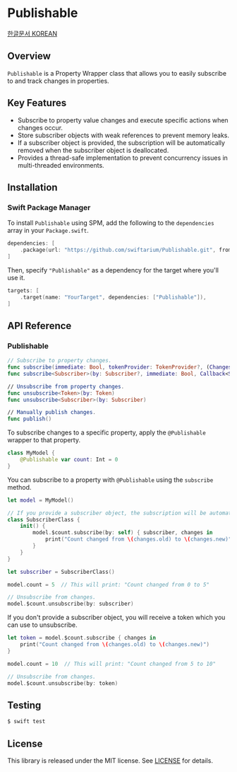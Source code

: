 # Publishable

[한글문서 KOREAN](/README_ko.md)

## Overview

`Publishable` is a Property Wrapper class that allows you to easily subscribe to and track changes in properties.

## Key Features

- Subscribe to property value changes and execute specific actions when changes occur.
- Store subscriber objects with weak references to prevent memory leaks.
- If a subscriber object is provided, the subscription will be automatically removed when the subscriber object is deallocated.
- Provides a thread-safe implementation to prevent concurrency issues in multi-threaded environments.

## Installation

### Swift Package Manager

To install `Publishable` using SPM, add the following to the `dependencies` array in your `Package.swift`.

```swift
dependencies: [
    .package(url: "https://github.com/swiftarium/Publishable.git", from: "1.4.0"),
]
```

Then, specify `"Publishable"` as a dependency for the target where you'll use it.

```swift
targets: [
    .target(name: "YourTarget", dependencies: ["Publishable"]),
]
```

## API Reference

### Publishable

```swift
// Subscribe to property changes.
func subscribe(immediate: Bool, tokenProvider: TokenProvider?, (Changes) -> Void) -> any SubscriptionToken
func subscribe<Subscriber>(by: Subscriber?, immediate: Bool, Callback<Subscriber>)

// Unsubscribe from property changes.
func unsubscribe<Token>(by: Token)
func unsubscribe<Subscriber>(by: Subscriber)

// Manually publish changes.
func publish()
```

To subscribe changes to a specific property, apply the `@Publishable` wrapper to that property.

```swift
class MyModel {
    @Publishable var count: Int = 0
}
```

You can subscribe to a property with `@Publishable` using the `subscribe` method.

```swift
let model = MyModel()

// If you provide a subscriber object, the subscription will be automatically removed when the subscriber object is deallocated.
class SubscriberClass {
    init() {
        model.$count.subscribe(by: self) { subscriber, changes in
            print("Count changed from \(changes.old) to \(changes.new)")
        }
    }
}

let subscriber = SubscriberClass()

model.count = 5  // This will print: "Count changed from 0 to 5"

// Unsubscribe from changes.
model.$count.unsubscribe(by: subscriber)
```

If you don't provide a subscriber object, you will receive a token which you can use to unsubscribe.

```swift
let token = model.$count.subscribe { changes in
    print("Count changed from \(changes.old) to \(changes.new)")
}

model.count = 10  // This will print: "Count changed from 5 to 10"

// Unsubscribe from changes.
model.$count.unsubscribe(by: token)
```

## Testing

```bash
$ swift test
```

## License

This library is released under the MIT license. See [LICENSE](/LICENSE) for details.